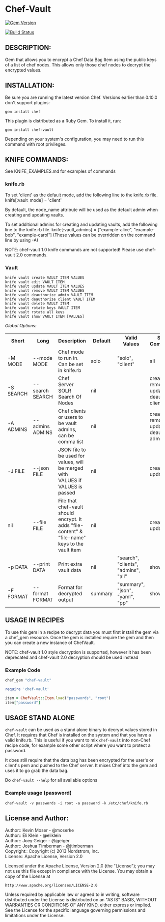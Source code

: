 # Chef-Vault
[![Gem Version](https://badge.fury.io/rb/chef-vault.png)](http://badge.fury.io/rb/chef-vault)

[![Build Status](https://travis-ci.org/Nordstrom/chef-vault.png?branch=master)](https://travis-ci.org/Nordstrom/chef-vault)

## DESCRIPTION:

Gem that allows you to encrypt a Chef Data Bag Item using the public keys of a list of chef nodes. This allows only those chef nodes to decrypt the encrypted values.

## INSTALLATION:

Be sure you are running the latest version Chef. Versions earlier than 0.10.0 don't support plugins:

    gem install chef

This plugin is distributed as a Ruby Gem. To install it, run:

    gem install chef-vault

Depending on your system's configuration, you may need to run this command with root privileges.

## KNIFE COMMANDS:
See KNIFE_EXAMPLES.md for examples of commands

### knife.rb
To set 'client' as the default mode, add the following line to the knife.rb file.
knife[:vault_mode] = 'client'

By default, the node_name attribute will be used as the default admin when creating and updating vaults.

To set additional admins for creating and updating vaults, add the following line to the knife.rb file.
knife[:vault_admins] = ["example-alice", "example-bob", "example-carol"]
(These values can be overridden on the command line by using -A)

NOTE: chef-vault 1.0 knife commands are not supported!  Please use chef-vault 2.0 commands.

### Vault

    knife vault create VAULT ITEM VALUES
    knife vault edit VAULT ITEM
    knife vault update VAULT ITEM VALUES
    knife vault remove VAULT ITEM VALUES
    knife vault deauthorize admin VAULT ITEM
    knife vault deauthorize client VAULT ITEM
    knife vault delete VAULT ITEM
    knife vault rotate keys VAULT ITEM
    knife vault rotate all keys
    knife vault show VAULT ITEM [VALUES]

<i>Global Options:</i>
<table>
  <tr>
    <th>Short</th>
    <th>Long</th>
    <th>Description</th>
    <th>Default</th>
    <th>Valid Values</th>
    <th>Sub-Commands</th>
  </tr>
  <tr>
    <td>-M MODE</td>
    <td>--mode MODE</td>
    <td>Chef mode to run in. Can be set in knife.rb</td>
    <td>solo</td>
    <td>"solo", "client"</td>
    <td>all</td>
  </tr>
  <tr>
    <td>-S SEARCH</td>
    <td>--search SEARCH</td>
    <td>Chef Server SOLR Search Of Nodes</td>
    <td>nil</td>
    <td></td>
    <td>create, remove, update, deauthorize client</td>
  </tr>
  <tr>
    <td>-A ADMINS</td>
    <td>--admins ADMINS</td>
    <td>Chef clients or users to be vault admins, can be comma list</td>
    <td>nil</td>
    <td></td>
    <td>create, remove, update, deauthorize admin</td>
  </tr>
  <tr>
    <td>-J FILE</td>
    <td>--json FILE</td>
    <td>JSON file to be used for values, will be merged with VALUES if VALUES is passed</td>
    <td>nil</td>
    <td></td>
    <td>create, update</td>
  </tr>
  <tr>
    <td>nil</td>
    <td>--file FILE</td>
    <td>File that chef-vault should encrypt.  It adds "file-content" & "file-name" keys to the vault item</td>
    <td>nil</td>
    <td></td>
    <td>create, update</td>
  </tr>
  <tr>
    <td>-p DATA</td>
    <td>--print DATA</td>
    <td>Print extra vault data</td>
    <td>nil</td>
    <td>"search", "clients", "admins", "all"</td>
    <td>show</td>
  </tr>
  <tr>
    <td>-F FORMAT</td>
    <td>--format FORMAT</td>
    <td>Format for decrypted output</td>
    <td>summary</td>
    <td>"summary", "json", "yaml", "pp"</td>
    <td>show</td>
  </tr>
</table>

## USAGE IN RECIPES

To use this gem in a recipe to decrypt data you must first install the gem via a chef_gem resource.  Once the gem is installed require the gem and then you can create a new instance of ChefVault.

NOTE: chef-vault 1.0 style decryption is supported, however it has been deprecated and chef-vault 2.0 decryption should be used instead

### Example Code

```ruby
chef_gem "chef-vault"

require 'chef-vault'

item = ChefVault::Item.load("passwords", "root")
item["password"]
```

## USAGE STAND ALONE

`chef-vault` can be used as a stand alone binary to decrypt values stored in Chef.  It requires that Chef is installed on the system and that you have a valid knife.rb.  This is useful if you want to mix `chef-vault` into non-Chef recipe code, for example some other script where you want to protect a password.

It does still require that the data bag has been encrypted for the user's or client's pem and pushed to the Chef server. It mixes Chef into the gem and uses it to go grab the data bag.

Do `chef-vault --help` for all available options

### Example usage (password)

    chef-vault -v passwords -i root -a password -k /etc/chef/knife.rb

## License and Author:

Author:: Kevin Moser - @moserke<br>
Author:: Eli Klein - @eliklein<br>
Author:: Joey Geiger - @jgeiger<br>
Author:: Joshua Timberman - @jtimberman<br>
Copyright:: Copyright (c) 2013 Nordstrom, Inc.<br>
License:: Apache License, Version 2.0

Licensed under the Apache License, Version 2.0 (the "License");
you may not use this file except in compliance with the License.
You may obtain a copy of the License at

    http://www.apache.org/licenses/LICENSE-2.0

Unless required by applicable law or agreed to in writing, software
distributed under the License is distributed on an "AS IS" BASIS,
WITHOUT WARRANTIES OR CONDITIONS OF ANY KIND, either express or implied.
See the License for the specific language governing permissions and
limitations under the License.
